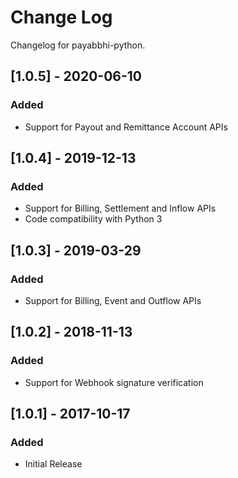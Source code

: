 # Change Log

Changelog for payabbhi-python.

## [1.0.5] - 2020-06-10
### Added
- Support for Payout and Remittance Account APIs

## [1.0.4] - 2019-12-13
### Added
- Support for Billing, Settlement and Inflow APIs
- Code compatibility with Python 3

## [1.0.3] - 2019-03-29
### Added
- Support for Billing, Event and Outflow APIs

## [1.0.2] - 2018-11-13
### Added
- Support for Webhook signature verification

## [1.0.1] - 2017-10-17
### Added
- Initial Release
